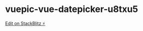 # vuepic-vue-datepicker-u8txu5

[Edit on StackBlitz ⚡️](https://stackblitz.com/edit/vuepic-vue-datepicker-u8txu5)